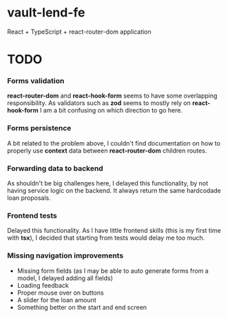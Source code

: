 # vault-lend-fe

React + TypeScript + react-router-dom application

# TODO

### Forms validation

**react-router-dom** and **react-hook-form** seems to have some overlapping responsibility. As validators such as **zod** seems to mostly rely on **react-hook-form** I am a bit confusing on which direction to go here.

### Forms persistence

A bit related to the problem above, I couldn't find documentation on how to properly use **context** data between **react-router-dom** children routes.

### Forwarding data to backend

As shouldn't be big challenges here, I delayed this functionality, by not having service logic on the backend. It always return the same hardcodade loan proposals.

### Frontend tests

Delayed this functionality. As I have little frontend skills (this is my first time with **tsx**), I decided that starting from tests would delay me too much.

### Missing navigation improvements

- Missing form fields (as I may be able to auto generate forms from a model, I delayed adding all fields)
- Loading feedback
- Proper mouse over on buttons
- A slider for the loan amount
- Something better on the start and end screen
